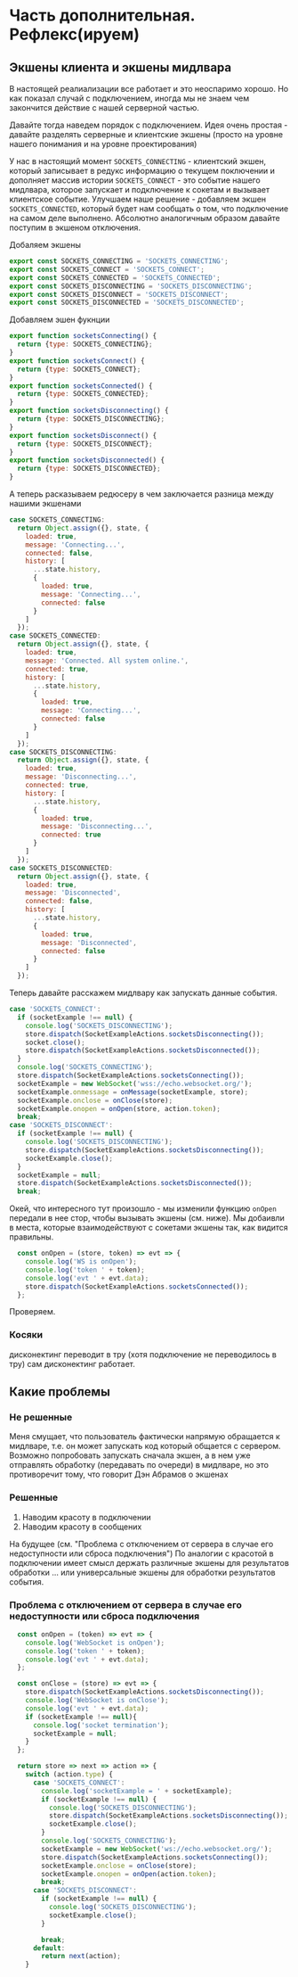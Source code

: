 # Часть дополнительная. Рефлекс(ируем)

## Экшены клиента и экшены мидлвара

В настоящей реалиализации все работает и это неоспаримо хорошо. Но как показал случай с подключением, иногда мы не знаем чем закончится действие с нашей серверной частью.

Давайте тогда наведем порядок с подключением.
Идея очень простая - давайте разделять серверные и клиентские экшены (просто на уровне нашего понимания и на уровне проектирования)

У нас в настоящий момент
`SOCKETS_CONNECTING` - клиентский экшен, который записывает в редукс информацию о текущем поключении и дополняет массив истории
`SOCKETS_CONNECT` - это событие нашего мидлвара, которое запускает и подключение к сокетам и вызывает клиентское событие.
Улучшаем наше решение - добавляем экшен `SOCKETS_CONNECTED`, который будет нам сообщать о том, что подключение на самом деле выполнено.
Абсолютно аналогичным образом давайте поступим в экшеном отключения.

Добаляем экшены
```js
export const SOCKETS_CONNECTING = 'SOCKETS_CONNECTING';
export const SOCKETS_CONNECT = 'SOCKETS_CONNECT';
export const SOCKETS_CONNECTED = 'SOCKETS_CONNECTED';
export const SOCKETS_DISCONNECTING = 'SOCKETS_DISCONNECTING';
export const SOCKETS_DISCONNECT = 'SOCKETS_DISCONNECT';
export const SOCKETS_DISCONNECTED = 'SOCKETS_DISCONNECTED';
```
Добавляем эшен фукнции

```js
export function socketsConnecting() {
  return {type: SOCKETS_CONNECTING};
}
export function socketsConnect() {
  return {type: SOCKETS_CONNECT};
}
export function socketsConnected() {
  return {type: SOCKETS_CONNECTED};
}
export function socketsDisconnecting() {
  return {type: SOCKETS_DISCONNECTING};
}
export function socketsDisconnect() {
  return {type: SOCKETS_DISCONNECT};
}
export function socketsDisconnected() {
  return {type: SOCKETS_DISCONNECTED};
}
```
А теперь расказываем редюсеру в чем заключается разница между нашими экшенами

```js
case SOCKETS_CONNECTING:
  return Object.assign({}, state, {
    loaded: true,
    message: 'Connecting...',
    connected: false,
    history: [
      ...state.history,
      {
        loaded: true,
        message: 'Connecting...',
        connected: false
      }
    ]
  });
case SOCKETS_CONNECTED:
  return Object.assign({}, state, {
    loaded: true,
    message: 'Connected. All system online.',
    connected: true,
    history: [
      ...state.history,
      {
        loaded: true,
        message: 'Connecting...',
        connected: false
      }
    ]
  });
case SOCKETS_DISCONNECTING:
  return Object.assign({}, state, {
    loaded: true,
    message: 'Disconnecting...',
    connected: true,
    history: [
      ...state.history,
      {
        loaded: true,
        message: 'Disconnecting...',
        connected: true
      }
    ]
  });
case SOCKETS_DISCONNECTED:
  return Object.assign({}, state, {
    loaded: true,
    message: 'Disconnected',
    connected: false,
    history: [
      ...state.history,
      {
        loaded: true,
        message: 'Disconnected',
        connected: false
      }
    ]
  });
```
Теперь давайте расскажем мидлвару как запускать данные события.

```js
case 'SOCKETS_CONNECT':
  if (socketExample !== null) {
    console.log('SOCKETS_DISCONNECTING');
    store.dispatch(SocketExampleActions.socketsDisconnecting());
    socket.close();
    store.dispatch(SocketExampleActions.socketsDisconnected());
  }
  console.log('SOCKETS_CONNECTING');
  store.dispatch(SocketExampleActions.socketsConnecting());
  socketExample = new WebSocket('wss://echo.websocket.org/');
  socketExample.onmessage = onMessage(socketExample, store);
  socketExample.onclose = onClose(store);
  socketExample.onopen = onOpen(store, action.token);
  break;
case 'SOCKETS_DISCONNECT':
  if (socketExample !== null) {
    console.log('SOCKETS_DISCONNECTING');
    store.dispatch(SocketExampleActions.socketsDisconnecting());
    socketExample.close();
  }
  socketExample = null;
  store.dispatch(SocketExampleActions.socketsDisconnected());
  break;
```

Окей, что интересного тут произошло - мы изменили функцию `onOpen` передали в нее стор, чтобы вызывать экшены (см. ниже). Мы добаивли в места, которые взаимодействуют с сокетами экшены так, как видится правильны.

```js
  const onOpen = (store, token) => evt => {
    console.log('WS is onOpen');
    console.log('token ' + token);
    console.log('evt ' + evt.data);
    store.dispatch(SocketExampleActions.socketsConnected());
  };
```
Проверяем.


### Косяки
дисконектинг переводит в тру (хотя подключение не переводилось в тру)
сам дисконектинг работает.




## Какие проблемы

### Не решенные
Меня смущает, что пользователь фактически напрямую обращается к мидлваре, т.е. он может запускать код который общается с сервером. Возможно попробовать запускать сначала экшен, а в нем уже отправлять обработку (передавать по очереди) в мидлваре, но это противоречит тому, что говорит Дэн Абрамов о экшенах

### Решенные
1. Наводим красоту в подключении
2. Наводим красоту в сообщених

На будущее (см. "Проблема с отключением от сервера в случае его недоступности или сброса подключения")
По аналогии с красотой в подключении имеет смысл держать различные экшены для результатов обработки ... или универсальные экшены для обработки результатов события.


### Проблема с отключением от сервера в случае его недоступности или сброса подключения



```js
  const onOpen = (token) => evt => {
    console.log('WebSocket is onOpen');
    console.log('token ' + token);
    console.log('evt ' + evt.data);
  };

  const onClose = (store) => evt => {
    store.dispatch(SocketExampleActions.socketsDisconnecting());
    console.log('WebSocket is onClose');
    console.log('evt ' + evt.data);
    if (socketExample !== null){
      console.log('socket termination');
      socketExample = null;
    }
  };

  return store => next => action => {
    switch (action.type) {
      case 'SOCKETS_CONNECT':
        console.log('socketExample = ' + socketExample);
        if (socketExample !== null) {
          console.log('SOCKETS_DISCONNECTING');
          store.dispatch(SocketExampleActions.socketsDisconnecting());
          socketExample.close();
        }
        console.log('SOCKETS_CONNECTING');
        socketExample = new WebSocket('ws://echo.websocket.org/');
        store.dispatch(SocketExampleActions.socketsConnecting());
        socketExample.onclose = onClose(store);
        socketExample.onopen = onOpen(action.token);
        break;
      case 'SOCKETS_DISCONNECT':
        if (socketExample !== null) {
          console.log('SOCKETS_DISCONNECTING');
          socketExample.close();
        }

        break;
      default:
        return next(action);
    }
```

